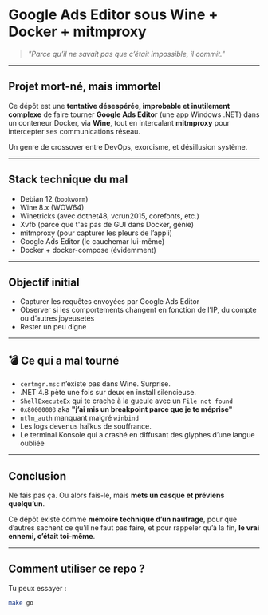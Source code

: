 # Google Ads Editor sous Wine + Docker + mitmproxy

> *"Parce qu’il ne savait pas que c’était impossible, il commit."*

---

## Projet mort-né, mais immortel

Ce dépôt est une **tentative désespérée, improbable et inutilement complexe** de faire tourner **Google Ads Editor** (une app Windows .NET) dans un conteneur Docker, via **Wine**, tout en intercalant **mitmproxy** pour intercepter ses communications réseau.

Un genre de crossover entre DevOps, exorcisme, et désillusion système.

---

## Stack technique du mal

- Debian 12 (`bookworm`)
- Wine 8.x (WOW64)
- Winetricks (avec dotnet48, vcrun2015, corefonts, etc.)
- Xvfb (parce que t'as pas de GUI dans Docker, génie)
- mitmproxy (pour capturer les pleurs de l’appli)
- Google Ads Editor (le cauchemar lui-même)
- Docker + docker-compose (évidemment)

---

## Objectif initial

- Capturer les requêtes envoyées par Google Ads Editor
- Observer si les comportements changent en fonction de l’IP, du compte ou d’autres joyeusetés
- Rester un peu digne

---

## 💣 Ce qui a mal tourné

- `certmgr.msc` n’existe pas dans Wine. Surprise.
- .NET 4.8 pète une fois sur deux en install silencieuse.
- `ShellExecuteEx` qui te crache à la gueule avec un `File not found`
- `0x80000003` aka **"j’ai mis un breakpoint parce que je te méprise"**
- `ntlm_auth` manquant malgré `winbind`
- Les logs devenus haïkus de souffrance.
- Le terminal Konsole qui a crashé en diffusant des glyphes d’une langue oubliée

---

##  Conclusion

Ne fais pas ça.
Ou alors fais-le, mais **mets un casque et préviens quelqu’un**.

Ce dépôt existe comme **mémoire technique d’un naufrage**, pour que d’autres sachent ce qu’il ne faut pas faire, et pour rappeler qu’à la fin, **le vrai ennemi, c’était toi-même**.

---

##  Comment utiliser ce repo ?

Tu peux essayer :

```bash
make go
